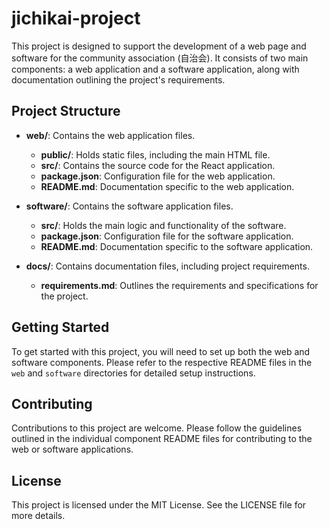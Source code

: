 # jichikai-project

This project is designed to support the development of a web page and software for the community association (自治会). It consists of two main components: a web application and a software application, along with documentation outlining the project's requirements.

## Project Structure

- **web/**: Contains the web application files.
  - **public/**: Holds static files, including the main HTML file.
  - **src/**: Contains the source code for the React application.
  - **package.json**: Configuration file for the web application.
  - **README.md**: Documentation specific to the web application.

- **software/**: Contains the software application files.
  - **src/**: Holds the main logic and functionality of the software.
  - **package.json**: Configuration file for the software application.
  - **README.md**: Documentation specific to the software application.

- **docs/**: Contains documentation files, including project requirements.
  - **requirements.md**: Outlines the requirements and specifications for the project.

## Getting Started

To get started with this project, you will need to set up both the web and software components. Please refer to the respective README files in the `web` and `software` directories for detailed setup instructions.

## Contributing

Contributions to this project are welcome. Please follow the guidelines outlined in the individual component README files for contributing to the web or software applications.

## License

This project is licensed under the MIT License. See the LICENSE file for more details.